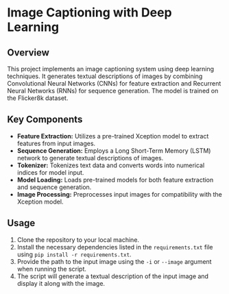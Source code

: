 # Image Captioning with Deep Learning

## Overview
This project implements an image captioning system using deep learning techniques. It generates textual descriptions of images by combining Convolutional Neural Networks (CNNs) for feature extraction and Recurrent Neural Networks (RNNs) for sequence generation. The model is trained on the Flicker8k dataset.

## Key Components
- **Feature Extraction:** Utilizes a pre-trained Xception model to extract features from input images.
- **Sequence Generation:** Employs a Long Short-Term Memory (LSTM) network to generate textual descriptions of images.
- **Tokenizer:** Tokenizes text data and converts words into numerical indices for model input.
- **Model Loading:** Loads pre-trained models for both feature extraction and sequence generation.
- **Image Processing:** Preprocesses input images for compatibility with the Xception model.

## Usage
1. Clone the repository to your local machine.
2. Install the necessary dependencies listed in the `requirements.txt` file using `pip install -r requirements.txt`.
3. Provide the path to the input image using the `-i` or `--image` argument when running the script.
4. The script will generate a textual description of the input image and display it along with the image.